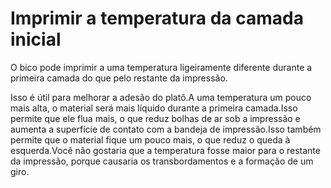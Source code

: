 Imprimir a temperatura da camada inicial
====
O bico pode imprimir a uma temperatura ligeiramente diferente durante a primeira camada do que pelo restante da impressão.

Isso é útil para melhorar a adesão do platô.A uma temperatura um pouco mais alta, o material será mais líquido durante a primeira camada.Isso permite que ele flua mais, o que reduz bolhas de ar sob a impressão e aumenta a superfície de contato com a bandeja de impressão.Isso também permite que o material fique um pouco mais, o que reduz o queda à esquerda.Você não gostaria que a temperatura fosse maior para o restante da impressão, porque causaria os transbordamentos e a formação de um giro.